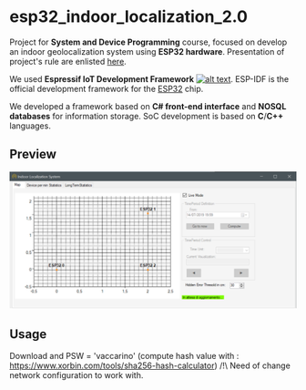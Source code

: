 # esp32_indoor_localization_2.0

Project for __System and Device Programming__ course, focused on develop an indoor geolocalization system using __ESP32 hardware__. Presentation of project's rule are enlisted <a href="https://github.com/BreakSecurity/esp32-indoor-localization/blob/master/EXTRA/Progetto%20del%20corso.pdf">here</a>.

We used __Espressif IoT Development Framework__ [![alt text](https://readthedocs.org/projects/docs/badge/?version=latest "Documentation Status")](https://esp-idf.readthedocs.io/en/latest/?badge=latest). ESP-IDF is the official development framework for the [ESP32](https://espressif.com/en/products/hardware/esp32/overview) chip.

We developed a framework based on __C# front-end interface__ and __NOSQL databases__ for information storage. SoC development is based on __C__/__C++__ languages. 

## Preview
<img src="presentazione.PNG">

## Usage
Download and 
PSW = 'vaccarino' (compute hash value with : https://www.xorbin.com/tools/sha256-hash-calculator) 
/!\ Need of change network configuration to work with. 
